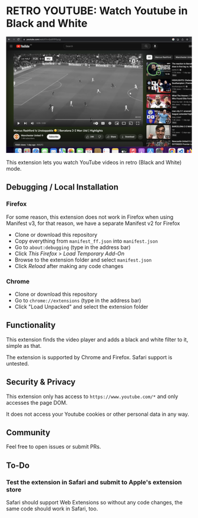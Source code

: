 # RETRO YOUTUBE: Watch Youtube in Black and White

![](screenshot.png)

This extension lets you watch YouTube videos in retro (Black and White) mode.

## Debugging / Local Installation

### Firefox

For some reason, this extension does not work in Firefox when using Manifest v3, for that reason, we have a separate Manifest v2 for Firefox

- Clone or download this repository
- Copy everything from `manifest_ff.json` into `manifest.json`
- Go to `about:debugging` (type in the address bar)
- Click *This Firefox* > *Load Temporary Add-On*
- Browse to the extension folder and select `manifest.json`
- Click *Reload* after making any code changes

### Chrome

- Clone or download this repository
- Go to `chrome://extensions` (type in the address bar)
- Click "Load Unpacked" and select the extension folder

## Functionality

This extension finds the video player and adds a black and white filter to it, simple as that.

The extension is supported by Chrome and Firefox.
Safari support is untested.

## Security & Privacy

This extension only has access to `https://www.youtube.com/*` and only accesses the page DOM.

It does not access your Youtube cookies or other personal data in any way.

## Community

Feel free to open issues or submit PRs.

## To-Do

### Test the extension in Safari and submit to Apple's extension store

Safari should support Web Extensions so without any code changes, the same code
should work in Safari, too.
